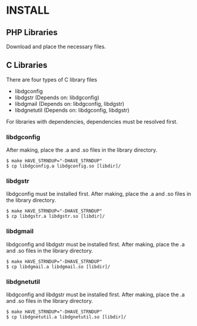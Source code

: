 # INSTALL

## PHP Libraries

Download and place the necessary files.

## C Libraries

There are four types of C library files

* libdgconfig
* libdgstr (Depends on: libdgconfig)
* libdgmail (Depends on: libdgconfig, libdgstr)
* libdgnetutil (Depends on: libdgconfig, libdgstr)

For libraries with dependencies,
dependencies must be resolved first.

### libdgconfig

After making, place the .a and .so files in the library directory.

```
$ make HAVE_STRNDUP="-DHAVE_STRNDUP"
$ cp libdgconfig.a libdgconfig.so [libdir]/
```

### libdgstr

libdgconfig must be installed first.
After making, place the .a and .so files in the library directory.

```
$ make HAVE_STRNDUP="-DHAVE_STRNDUP"
$ cp libdgstr.a libdgstr.so [libdir]/
```

### libdgmail

libdgconfig and libdgstr must be installed first.
After making, place the .a and .so files in the library directory.

```
$ make HAVE_STRNDUP="-DHAVE_STRNDUP"
$ cp libdgmail.a libdgmail.so [libdir]/
```

### libdgnetutil

libdgconfig and libdgstr must be installed first.
After making, place the .a and .so files in the library directory.

```
$ make HAVE_STRNDUP="-DHAVE_STRNDUP"
$ cp libdgnetutil.a libdgnetutil.so [libdir]/
```
